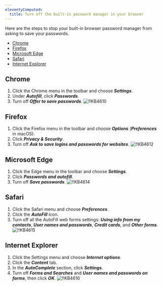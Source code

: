 ```yaml
---
eleventyComputed:
  title: Turn off the built-in password manager in your browser
---
```

Here are the steps to stop your built-in browser password manager from asking to save your passwords.

* [Chrome](#chrome)
* [Firefox](#firefox)
* [Microsoft Edge](#microsoft-edge)
* [Safari](#safari)
* [Internet Explorer](#internet-explorer)

## Chrome
1. Click the Chrome menu in the toolbar and choose ***Settings***.
1. Under ***Autofill***, click ***Passwords***.
1. Turn off ***Offer to save passwords***.
![!!KB4610](https://cdnweb.devolutions.net/docs/en/kb/KB4610.png)

## Firefox
1. Click the Firefox menu in the toolbar and choose ***Options*** (***Preferences*** in macOS).
1. Click ***Privacy & Security***.
1. Turn off ***Ask to save logins and passwords for websites***.
![!!KB4612](https://cdnweb.devolutions.net/docs/en/kb/KB4612.png)

## Microsoft Edge
1. Click the Edge menu in the toolbar and choose ***Settings***.
1. Click ***Passwords and autofill***.
1. Turn off ***Save passwords***.
![!!KB4614](https://cdnweb.devolutions.net/docs/en/kb/KB4614.png)

## Safari
1. Click the Safari menu and choose ***Preferences***.
1. Click the ***AutoFill*** icon.
1. Turn off all the AutoFill web forms settings: ***Using info from my contacts***, ***User names and passwords***, ***Credit cards***, and ***Other forms***.
![!!KB4615](https://cdnweb.devolutions.net/docs/en/kb/KB4615.png)

## Internet Explorer
1. Click the Settings menu and choose ***Internet options***.
1. Click the ***Content*** tab.
1. In the ***AutoComplete*** section, click ***Settings***.
1. Turn off ***Forms and Searches*** and ***User names and passwords on forms***, then click ***OK***.
![!!KB4616](https://cdnweb.devolutions.net/docs/en/kb/KB4616.png)
